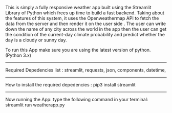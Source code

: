 

This is  simply a fully responsive weather app built using  the Streamlit Library of Python which frees up time to build a fast backend. Taking about the features of this system, it uses the Openweathermap API to fetch the data from the server and then render it on the  user side . The user can write down the name of any city across the world in the app then the user can get  the condition of the current-day climate probability and predict whether the day is a cloudy or sunny day. 

To run this App make sure you are using the latest version of python.(Python 3.x)
___
Required Depedencies list :
streamlit,
requests,
json,
components,
datetime,
___
How to install the required depedencies :
pip3 install streamlit
____
Now running the App:
type the following command in your terminal: streamlit run weatherapp.py
